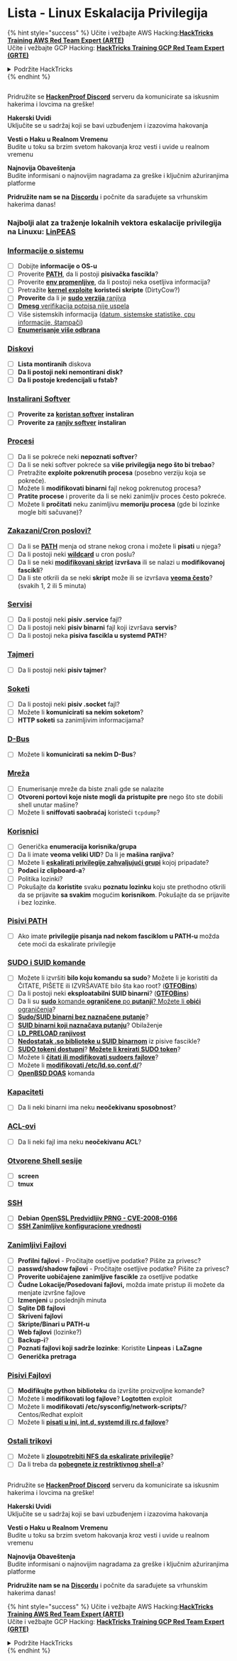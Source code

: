 # Lista - Linux Eskalacija Privilegija

{% hint style="success" %}
Učite i vežbajte AWS Hacking:<img src="../.gitbook/assets/arte.png" alt="" data-size="line">[**HackTricks Training AWS Red Team Expert (ARTE)**](https://training.hacktricks.xyz/courses/arte)<img src="../.gitbook/assets/arte.png" alt="" data-size="line">\
Učite i vežbajte GCP Hacking: <img src="../.gitbook/assets/grte.png" alt="" data-size="line">[**HackTricks Training GCP Red Team Expert (GRTE)**<img src="../.gitbook/assets/grte.png" alt="" data-size="line">](https://training.hacktricks.xyz/courses/grte)

<details>

<summary>Podržite HackTricks</summary>

* Proverite [**planove pretplate**](https://github.com/sponsors/carlospolop)!
* **Pridružite se** 💬 [**Discord grupi**](https://discord.gg/hRep4RUj7f) ili [**telegram grupi**](https://t.me/peass) ili **pratite** nas na **Twitteru** 🐦 [**@hacktricks\_live**](https://twitter.com/hacktricks_live)**.**
* **Podelite hakerske trikove slanjem PR-ova na** [**HackTricks**](https://github.com/carlospolop/hacktricks) i [**HackTricks Cloud**](https://github.com/carlospolop/hacktricks-cloud) github repozitorijume.

</details>
{% endhint %}

<figure><img src="../.gitbook/assets/image (3).png" alt=""><figcaption></figcaption></figure>

Pridružite se [**HackenProof Discord**](https://discord.com/invite/N3FrSbmwdy) serveru da komunicirate sa iskusnim hakerima i lovcima na greške!

**Hakerski Uvidi**\
Uključite se u sadržaj koji se bavi uzbuđenjem i izazovima hakovanja

**Vesti o Haku u Realnom Vremenu**\
Budite u toku sa brzim svetom hakovanja kroz vesti i uvide u realnom vremenu

**Najnovija Obaveštenja**\
Budite informisani o najnovijim nagradama za greške i ključnim ažuriranjima platforme

**Pridružite nam se na** [**Discordu**](https://discord.com/invite/N3FrSbmwdy) i počnite da sarađujete sa vrhunskim hakerima danas!

### **Najbolji alat za traženje lokalnih vektora eskalacije privilegija na Linuxu:** [**LinPEAS**](https://github.com/carlospolop/privilege-escalation-awesome-scripts-suite/tree/master/linPEAS)

### [Informacije o sistemu](privilege-escalation/#system-information)

* [ ] Dobijte **informacije o OS-u**
* [ ] Proverite [**PATH**](privilege-escalation/#path), da li postoji **pisivačka fascikla**?
* [ ] Proverite [**env promenljive**](privilege-escalation/#env-info), da li postoji neka osetljiva informacija?
* [ ] Pretražite [**kernel exploite**](privilege-escalation/#kernel-exploits) **koristeći skripte** (DirtyCow?)
* [ ] **Proverite** da li je [**sudo verzija** ranjiva](privilege-escalation/#sudo-version)
* [ ] [**Dmesg** verifikacija potpisa nije uspela](privilege-escalation/#dmesg-signature-verification-failed)
* [ ] Više sistemskih informacija ([datum, sistemske statistike, cpu informacije, štampači](privilege-escalation/#more-system-enumeration))
* [ ] [**Enumerisanje više odbrana**](privilege-escalation/#enumerate-possible-defenses)

### [Diskovi](privilege-escalation/#drives)

* [ ] **Lista montiranih** diskova
* [ ] **Da li postoji neki nemontirani disk?**
* [ ] **Da li postoje kredencijali u fstab?**

### [**Instalirani Softver**](privilege-escalation/#installed-software)

* [ ] **Proverite za** [**koristan softver**](privilege-escalation/#useful-software) **instaliran**
* [ ] **Proverite za** [**ranjiv softver**](privilege-escalation/#vulnerable-software-installed) **instaliran**

### [Procesi](privilege-escalation/#processes)

* [ ] Da li se pokreće neki **nepoznati softver**?
* [ ] Da li se neki softver pokreće sa **više privilegija nego što bi trebao**?
* [ ] Pretražite **exploite pokrenutih procesa** (posebno verziju koja se pokreće).
* [ ] Možete li **modifikovati binarni** fajl nekog pokrenutog procesa?
* [ ] **Pratite procese** i proverite da li se neki zanimljiv proces često pokreće.
* [ ] Možete li **pročitati** neku zanimljivu **memoriju procesa** (gde bi lozinke mogle biti sačuvane)?

### [Zakazani/Cron poslovi?](privilege-escalation/#scheduled-jobs)

* [ ] Da li se [**PATH**](privilege-escalation/#cron-path) menja od strane nekog crona i možete li **pisati** u njega?
* [ ] Da li postoji neki [**wildcard**](privilege-escalation/#cron-using-a-script-with-a-wildcard-wildcard-injection) u cron poslu?
* [ ] Da li se neki [**modifikovani skript**](privilege-escalation/#cron-script-overwriting-and-symlink) **izvršava** ili se nalazi u **modifikovanoj fascikli**?
* [ ] Da li ste otkrili da se neki **skript** može ili se izvršava [**veoma često**](privilege-escalation/#frequent-cron-jobs)? (svakih 1, 2 ili 5 minuta)

### [Servisi](privilege-escalation/#services)

* [ ] Da li postoji neki **pisiv .service** fajl?
* [ ] Da li postoji neki **pisiv binarni** fajl koji izvršava **servis**?
* [ ] Da li postoji neka **pisiva fascikla u systemd PATH**?

### [Tajmeri](privilege-escalation/#timers)

* [ ] Da li postoji neki **pisiv tajmer**?

### [Soketi](privilege-escalation/#sockets)

* [ ] Da li postoji neki **pisiv .socket** fajl?
* [ ] Možete li **komunicirati sa nekim soketom**?
* [ ] **HTTP soketi** sa zanimljivim informacijama?

### [D-Bus](privilege-escalation/#d-bus)

* [ ] Možete li **komunicirati sa nekim D-Bus**?

### [Mreža](privilege-escalation/#network)

* [ ] Enumerisanje mreže da biste znali gde se nalazite
* [ ] **Otvoreni portovi koje niste mogli da pristupite pre** nego što ste dobili shell unutar mašine?
* [ ] Možete li **sniffovati saobraćaj** koristeći `tcpdump`?

### [Korisnici](privilege-escalation/#users)

* [ ] Generička **enumeracija korisnika/grupa**
* [ ] Da li imate **veoma veliki UID**? Da li je **mašina** **ranjiva**?
* [ ] Možete li [**eskalirati privilegije zahvaljujući grupi**](privilege-escalation/interesting-groups-linux-pe/) kojoj pripadate?
* [ ] **Podaci iz clipboard-a**?
* [ ] Politika lozinki?
* [ ] Pokušajte da **koristite** svaku **poznatu lozinku** koju ste prethodno otkrili da se prijavite **sa svakim** mogućim **korisnikom**. Pokušajte da se prijavite i bez lozinke.

### [Pisivi PATH](privilege-escalation/#writable-path-abuses)

* [ ] Ako imate **privilegije pisanja nad nekom fasciklom u PATH-u** možda ćete moći da eskalirate privilegije

### [SUDO i SUID komande](privilege-escalation/#sudo-and-suid)

* [ ] Možete li izvršiti **bilo koju komandu sa sudo**? Možete li je koristiti da ČITATE, PIŠETE ili IZVRŠAVATE bilo šta kao root? ([**GTFOBins**](https://gtfobins.github.io))
* [ ] Da li postoji neki **eksploatabilni SUID binarni**? ([**GTFOBins**](https://gtfobins.github.io))
* [ ] Da li su [**sudo** komande **ograničene** po **putanji**? Možete li **obići** ograničenja](privilege-escalation/#sudo-execution-bypassing-paths)?
* [ ] [**Sudo/SUID binarni bez naznačene putanje**](privilege-escalation/#sudo-command-suid-binary-without-command-path)?
* [ ] [**SUID binarni koji naznačava putanju**](privilege-escalation/#suid-binary-with-command-path)? Obilaženje
* [ ] [**LD\_PRELOAD ranjivost**](privilege-escalation/#ld_preload)
* [ ] [**Nedostatak .so biblioteke u SUID binarnom**](privilege-escalation/#suid-binary-so-injection) iz pisive fascikle?
* [ ] [**SUDO tokeni dostupni**](privilege-escalation/#reusing-sudo-tokens)? [**Možete li kreirati SUDO token**](privilege-escalation/#var-run-sudo-ts-less-than-username-greater-than)?
* [ ] Možete li [**čitati ili modifikovati sudoers fajlove**](privilege-escalation/#etc-sudoers-etc-sudoers-d)?
* [ ] Možete li [**modifikovati /etc/ld.so.conf.d/**](privilege-escalation/#etc-ld-so-conf-d)?
* [ ] [**OpenBSD DOAS**](privilege-escalation/#doas) komanda

### [Kapaciteti](privilege-escalation/#capabilities)

* [ ] Da li neki binarni ima neku **neočekivanu sposobnost**?

### [ACL-ovi](privilege-escalation/#acls)

* [ ] Da li neki fajl ima neku **neočekivanu ACL**?

### [Otvorene Shell sesije](privilege-escalation/#open-shell-sessions)

* [ ] **screen**
* [ ] **tmux**

### [SSH](privilege-escalation/#ssh)

* [ ] **Debian** [**OpenSSL Predvidljiv PRNG - CVE-2008-0166**](privilege-escalation/#debian-openssl-predictable-prng-cve-2008-0166)
* [ ] [**SSH Zanimljive konfiguracione vrednosti**](privilege-escalation/#ssh-interesting-configuration-values)

### [Zanimljivi Fajlovi](privilege-escalation/#interesting-files)

* [ ] **Profilni fajlovi** - Pročitajte osetljive podatke? Pišite za privesc?
* [ ] **passwd/shadow fajlovi** - Pročitajte osetljive podatke? Pišite za privesc?
* [ ] **Proverite uobičajene zanimljive fascikle** za osetljive podatke
* [ ] **Čudne Lokacije/Posedovani fajlovi,** možda imate pristup ili možete da menjate izvršne fajlove
* [ ] **Izmenjeni** u poslednjih minuta
* [ ] **Sqlite DB fajlovi**
* [ ] **Skriveni fajlovi**
* [ ] **Skripte/Binari u PATH-u**
* [ ] **Web fajlovi** (lozinke?)
* [ ] **Backup-i**?
* [ ] **Poznati fajlovi koji sadrže lozinke**: Koristite **Linpeas** i **LaZagne**
* [ ] **Generička pretraga**

### [**Pisivi Fajlovi**](privilege-escalation/#writable-files)

* [ ] **Modifikujte python biblioteku** da izvršite proizvoljne komande?
* [ ] Možete li **modifikovati log fajlove**? **Logtotten** exploit
* [ ] Možete li **modifikovati /etc/sysconfig/network-scripts/**? Centos/Redhat exploit
* [ ] Možete li [**pisati u ini, int.d, systemd ili rc.d fajlove**](privilege-escalation/#init-init-d-systemd-and-rc-d)?

### [**Ostali trikovi**](privilege-escalation/#other-tricks)

* [ ] Možete li [**zloupotrebiti NFS da eskalirate privilegije**](privilege-escalation/#nfs-privilege-escalation)?
* [ ] Da li treba da [**pobegnete iz restriktivnog shell-a**](privilege-escalation/#escaping-from-restricted-shells)?

<figure><img src="../.gitbook/assets/image (3).png" alt=""><figcaption></figcaption></figure>

Pridružite se [**HackenProof Discord**](https://discord.com/invite/N3FrSbmwdy) serveru da komunicirate sa iskusnim hakerima i lovcima na greške!

**Hakerski Uvidi**\
Uključite se u sadržaj koji se bavi uzbuđenjem i izazovima hakovanja

**Vesti o Haku u Realnom Vremenu**\
Budite u toku sa brzim svetom hakovanja kroz vesti i uvide u realnom vremenu

**Najnovija Obaveštenja**\
Budite informisani o najnovijim nagradama za greške i ključnim ažuriranjima platforme

**Pridružite nam se na** [**Discordu**](https://discord.com/invite/N3FrSbmwdy) i počnite da sarađujete sa vrhunskim hakerima danas!

{% hint style="success" %}
Učite i vežbajte AWS Hacking:<img src="../.gitbook/assets/arte.png" alt="" data-size="line">[**HackTricks Training AWS Red Team Expert (ARTE)**](https://training.hacktricks.xyz/courses/arte)<img src="../.gitbook/assets/arte.png" alt="" data-size="line">\
Učite i vežbajte GCP Hacking: <img src="../.gitbook/assets/grte.png" alt="" data-size="line">[**HackTricks Training GCP Red Team Expert (GRTE)**<img src="../.gitbook/assets/grte.png" alt="" data-size="line">](https://training.hacktricks.xyz/courses/grte)

<details>

<summary>Podržite HackTricks</summary>

* Proverite [**planove pretplate**](https://github.com/sponsors/carlospolop)!
* **Pridružite se** 💬 [**Discord grupi**](https://discord.gg/hRep4RUj7f) ili [**telegram grupi**](https://t.me/peass) ili **pratite** nas na **Twitteru** 🐦 [**@hacktricks\_live**](https://twitter.com/hacktricks_live)**.**
* **Podelite hakerske trikove slanjem PR-ova na** [**HackTricks**](https://github.com/carlospolop/hacktricks) i [**HackTricks Cloud**](https://github.com/carlospolop/hacktricks-cloud) github repozitorijume.

</details>
{% endhint %}
